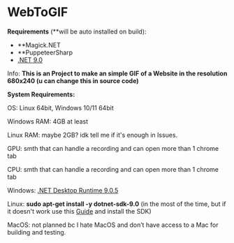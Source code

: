 # WebToGIF

**Requirements** (**will be auto installed on build):
 - **Magick.NET
 - **PuppeteerSharp
 - [.NET 9.0](https://dotnet.microsoft.com/en-us/download/dotnet/9.0)


Info: **This is an Project to make an simple GIF of a Website in the resolution 680x240 (u can change this in source code)**

**System Requirements:**

OS: Linux 64bit, Windows 10/11 64bit

Windows RAM: 4GB at least

Linux RAM: maybe 2GB? idk tell me if it's enough in Issues.

GPU: smth that can handle a recording and can open more than 1 chrome tab

CPU: smth that can handle a recording and can open more than 1 chrome tab

Windows: [.NET Desktop Runtime 9.0.5](https://builds.dotnet.microsoft.com/dotnet/WindowsDesktop/9.0.5/windowsdesktop-runtime-9.0.5-win-x64.exe)

Linux: **sudo apt-get install -y dotnet-sdk-9.0** (in the most of the time, but if it doesn't work use this [Guide](https://learn.microsoft.com/en-us/dotnet/core/install/linux?WT.mc_id=dotnet-35129-website) and install the SDK)

MacOS: not planned bc I hate MacOS and don’t have access to a Mac for building and testing.

#
